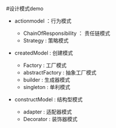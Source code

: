 #设计模式demo

- actionmodel ：行为模式
    - ChainOfResponsibility ： 责任链模式
    - Strategy : 策略模式

- createdModel : 创建模式
    - Factory : 工厂模式
    - abstractFactory : 抽象工厂模式
    - builder : 生成器模式
    - singleton : 单利模式

- constructModel : 结构型模式
    - adapter : 适配器模式
    - Decorator : 装饰器模式